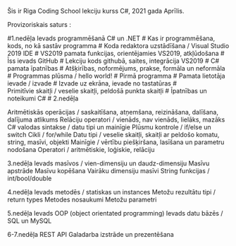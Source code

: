 Šis ir Riga Coding School lekciju kurss C#, 2021 gada Aprīlis.

Provizoriskais saturs :

#1.nedēļa
Ievads programmēšanā C# un .NET
			# Kas ir programmēšana, kods, no kā sastāv programma #
Koda redaktora uzstādīšana / Visual Studio 2019 IDE
			 # VS2019 pamata funkcijas, orientējamies VS2019, atkļūdošana #
Īss ievads GitHub
			 # Lekciju kods githubā, saites, integrācija VS2019 #
C# pamata īpatnības
			# Atšķirības, noformējums, prakse, formāla un neformāla #
Programmas plūsma / hello world!
 		# Pirmā programma #
Pamata lietotāja ievade / izvade
	 		# Izvade uz ekrāna, ievade no tastatūras #		
Primitīvie skaitļi / veselie skaitļi, peldošā punkta skaitļi
			#  Īpatnības un noteikumi C#  #
2.nedēļa

Aritmētiskās operācijas / saskaitīšana, atņemšana, reizināšana, dalīšana, dalījuma atlikums
Relāciju operatori / vienāds, nav vienāds, lielāks, mazāks
C# valodas sintakse / datu tipi un mainīgie
Plūsmu kontrole / if/else un switch
Cikli / for/while
Datu tipi / veselie skaitļi, skaitļi ar peldošo komatu, string, masīvi, objekti
Mainīgie / vērtību piešķiršana, lasīšana un parametru nodošana
Operatori / aritmētiskie, loģiskie, relāciju

3.nedēļa
Ievads masīvos / vien-dimensiju un daudz-dimensiju
Masīvu apstrāde
Masīvu kopēšana
Vairāku dimensiju masīvi
String funkcijas / int/bool/double

4.nedēļa
Ievads metodēs / statiskas un instances
Metožu rezultātu tipi / return types
Metodes nosaukumi
Metožu parametri

5.nedēļa
Ievads OOP (object orientated programming)
Ievads datu bāzēs / SQL un MySQL

6-7.nedēļa
REST API
Galadarba izstrāde un prezentēšana

